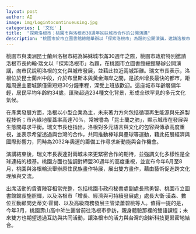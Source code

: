 ```yaml
---
layout: post
author: AI
image: img/Logintocontinueusing.jpg
categories: [ '文化' ]
title:  "探索洛根市：桃園市與洛根市30週年姊妹城市合作的公開演講"
description: "桃園市於市立圖書館總館舉辦以「探索洛根市」為題的公開演講，邀請洛根市長約翰·瑞文說明洛根的文化與城市發展，並介紹洛根年輕人口、234種文化背景的多元社會、以小型企業為主的產業、綠地覆蓋率高達70%（被譽為「昆士蘭之肺」）等特徵與未來方向；另提及循環再生能源與先進製程技術的發展、以及透過與台灣合作推動棒球與壘球等運動以拓展經濟與國際影響力，並為2032年奧運籌備尋求新動能與合作機會。演講結束後，宣布6月至8月桃園與洛根輪流舉辦原住民族畫作特展以促進跨文化理解與交流；同時提及桃園壽山高中師生今年3月曾前往洛根市參訪雙語課程，未來也將透過互訪與共同活動，促進兩城在創新科技與活力方面的深度連結。"
---
```

桃園市與澳洲昆士蘭州洛根市結為姊妹城市滿30週年之際，桃園市政府特別邀請洛根市長約翰·瑞文以「探索洛根市」為題，在桃園市立圖書館總館舉辦公開演講，向市民說明洛根的文化與城市發展，並藉此拉近兩城距離。瑞文市長表示，洛根位於昆士蘭州中段，介於布里斯本與黃金海岸之間，是該州增長最快的都市，距離周邊主要城鎮僅需短短30分鐘車程，深受上班族歡迎。這座城市年齡層偏年輕，居民平均年齡約34歲，匯聚超過234種文化背景，形成全球罕見的多元文化氣候。

在產業發展方面，洛根以小型企業為主，未來著力方向包括循環再生能源與先進製程技術；市內綠地覆蓋率高達70%，常被譽為「昆士蘭之肺」，顯示城市在發展與生態間尋求平衡。瑞文市長也指出，洛根對多元語言與文化的包容與傳承高度重視，並表示希望透過與台灣的合作，共同推動棒球與壘球等運動，藉此拓展經濟與國際影響力，同時為2032年奧運的籌備工作尋求新動能與合作機會。

演講結束後，瑞文市長表達對兩城未來更緊密合作的期待，並強調文化多樣性是全球連結的根基。桃園方面也強調對締盟30週年的高度重視，並宣布今年6月至8月，桃園與洛根輪流舉辦原住民族畫作特展，展出雙方畫作，藉由藝術促進跨文化理解與交流。

出席活動的貴賓陣容相當完整，包括桃園市政府秘書處副處長熊勇智、桃園市立圖書館館長施照輝，以及洛根市「增長、經濟與可持續發展處」處長大衛·漢森、數位互動顧問史蒂文·霍爾、以及高級商務發展主管梁蕭碧桃等人。值得一提的是，今年3月，桃園壽山高中師生團曾前往洛根市參訪，親身體驗那裡的雙語課程；未來雙方也期望透過互訪與共同活動，讓洛根市的活力與台灣的創新科技更緊密地結合。